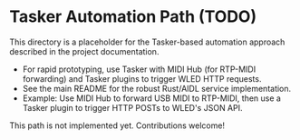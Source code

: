 # Tasker Automation Path (TODO)

This directory is a placeholder for the Tasker-based automation approach described in the project documentation.

- For rapid prototyping, use Tasker with MIDI Hub (for RTP-MIDI forwarding) and Tasker plugins to trigger WLED HTTP requests.
- See the main README for the robust Rust/AIDL service implementation.
- Example: Use MIDI Hub to forward USB MIDI to RTP-MIDI, then use a Tasker plugin to trigger HTTP POSTs to WLED's JSON API.

This path is not implemented yet. Contributions welcome! 